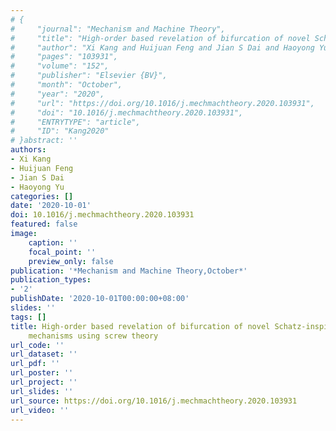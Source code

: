 ```yaml
---
# {
#     "journal": "Mechanism and Machine Theory",
#     "title": "High-order based revelation of bifurcation of novel Schatz-inspired metamorphic mechanisms using screw theory",
#     "author": "Xi Kang and Huijuan Feng and Jian S Dai and Haoyong Yu",
#     "pages": "103931",
#     "volume": "152",
#     "publisher": "Elsevier {BV}",
#     "month": "October",
#     "year": "2020",
#     "url": "https://doi.org/10.1016/j.mechmachtheory.2020.103931",
#     "doi": "10.1016/j.mechmachtheory.2020.103931",
#     "ENTRYTYPE": "article",
#     "ID": "Kang2020"
# }abstract: ''
authors:
- Xi Kang
- Huijuan Feng
- Jian S Dai
- Haoyong Yu
categories: []
date: '2020-10-01'
doi: 10.1016/j.mechmachtheory.2020.103931
featured: false
image:
    caption: ''
    focal_point: ''
    preview_only: false
publication: '*Mechanism and Machine Theory,October*'
publication_types:
- '2'
publishDate: '2020-10-01T00:00:00+08:00'
slides: ''
tags: []
title: High-order based revelation of bifurcation of novel Schatz-inspired metamorphic
    mechanisms using screw theory
url_code: ''
url_dataset: ''
url_pdf: ''
url_poster: ''
url_project: ''
url_slides: ''
url_source: https://doi.org/10.1016/j.mechmachtheory.2020.103931
url_video: ''
---
```

